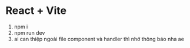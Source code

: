# React + Vite

1. npm i
2. npm run dev
3. ai can thiệp ngoài file component và handler thì nhớ thông báo nha ae

